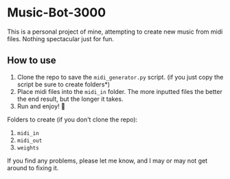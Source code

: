 # Music-Bot-3000
This is a personal project of mine, attempting to create new music from midi files. Nothing spectacular just for fun.
## How to use
1. Clone the repo to save the `midi_generator.py` script. (if you just copy the script be sure to create folders*)
2. Place midi files into the `midi_in` folder. The more inputted files the better the end result, but the longer it takes.
3. Run and enjoy! 🙂

Folders to create (if you don't clone the repo):
1. `midi_in`
2. `midi_out`
3. `weights`

If you find any problems, please let me know, and I may or may not get around to fixing it.